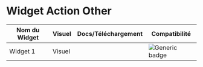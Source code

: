 # Widget Action Other

| Nom du Widget  | Visuel         | Docs/Téléchargement     | Compatibilité     |
|----------------|----------------|-------------------------|-------------------|
| Widget 1 | Visuel | <i class="fas fa-file-download "></i> | ![Generic badge](https://img.shields.io/badge/Version-4.2%7C4.3%7C4.4-green.svg) |


